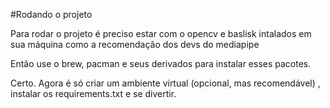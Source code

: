 #Rodando o projeto

Para rodar o projeto é preciso estar com o opencv e baslisk intalados em sua máquina como a recomendação dos devs do mediapipe

Então use o brew, pacman e seus derivados para instalar esses pacotes.

Certo. Agora é só criar um ambiente virtual (opcional, mas recomendável) , instalar os requirements.txt e se divertir.
